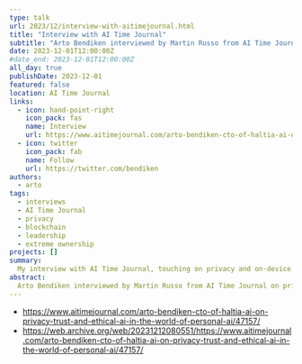```yaml
---
type: talk
url: 2023/12/interview-with-aitimejournal.html
title: "Interview with AI Time Journal"
subtitle: "Arto Bendiken interviewed by Martin Russo from AI Time Journal on privacy, ethical AI, and more."
date: 2023-12-01T12:00:00Z
#date_end: 2023-12-01T12:00:00Z
all_day: true
publishDate: 2023-12-01
featured: false
location: AI Time Journal
links:
  - icon: hand-point-right
    icon_pack: fas
    name: Interview
    url: https://www.aitimejournal.com/arto-bendiken-cto-of-haltia-ai-on-privacy-trust-and-ethical-ai-in-the-world-of-personal-ai/47157/
  - icon: twitter
    icon_pack: fab
    name: Follow
    url: https://twitter.com/bendiken
authors:
  - arto
tags:
  - interviews
  - AI Time Journal
  - privacy
  - blockchain
  - leadership
  - extreme ownership
projects: []
summary:
  My interview with AI Time Journal, touching on privacy and on-device AI, open publication instead of patents, building a dream team, fostering a culture of extreme ownership, and more.
abstract:
  Arto Bendiken interviewed by Martin Russo from AI Time Journal on privacy, ethical AI, and more.
---
```


- https://www.aitimejournal.com/arto-bendiken-cto-of-haltia-ai-on-privacy-trust-and-ethical-ai-in-the-world-of-personal-ai/47157/
- https://web.archive.org/web/20231212080551/https://www.aitimejournal.com/arto-bendiken-cto-of-haltia-ai-on-privacy-trust-and-ethical-ai-in-the-world-of-personal-ai/47157/
